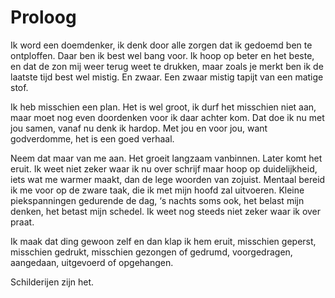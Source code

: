 # Proloog

Ik word een doemdenker, ik denk door alle zorgen dat ik gedoemd ben te ontploffen. Daar ben ik best wel bang voor. Ik hoop op beter en het beste, en dat de zon mij weer terug weet te drukken, maar zoals je merkt ben ik de laatste tijd best wel mistig. En zwaar. Een zwaar mistig tapijt van een matige stof.

Ik heb misschien een plan. Het is wel groot, ik durf het misschien niet aan, maar moet nog even doordenken voor ik daar achter kom. Dat doe ik nu met jou samen, vanaf nu denk ik hardop. Met jou en voor jou, want godverdomme, het is een goed verhaal.

Neem dat maar van me aan. Het groeit langzaam vanbinnen. Later komt het eruit. Ik weet niet zeker waar ik nu over schrijf maar hoop op duidelijkheid, iets wat me warmer maakt, dan de lege woorden van zojuist. Mentaal bereid ik me voor op de zware taak, die ik met mijn hoofd zal uitvoeren. Kleine piekspanningen gedurende de dag, ‘s nachts soms ook, het belast mijn denken, het betast mijn schedel. Ik weet nog steeds niet zeker waar ik over praat.
Ik maak dat ding gewoon zelf en dan klap ik hem eruit, misschien geperst, misschien gedrukt, misschien gezongen of gedrumd, voorgedragen, aangedaan, uitgevoerd of opgehangen. Schilderijen zijn het.